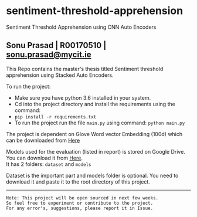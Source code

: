 # sentiment-threshold-apprehension
Sentiment Threshold Apprehension using CNN Auto Encoders

## Sonu Prasad |  R00170510  |  sonu.prasad@mycit.ie

This Repo contains the master's thesis titled Sentiment threshold apprehension using Stacked Auto Encoders.

To run the project:
- Make sure you have python 3.6 installed in your system.
- Cd into the project directory and install the requirements using the command: 
- `pip install -r requirements.txt`
- To run the project run the file `main.py` using command: `python main.py`

The project is dependent on Glove Word vector Embedding (100d) which can be downloaded from [Here](https://nlp.stanford.edu/projects/glove/)

Models used for the evaluation (listed in report) is stored on Google Drive. You can download it from [Here](https://drive.google.com/open?id=1ldvZhPRPL0gmnxmmKw0d5mKmu1BoZNwf).  
It has 2 folders: `dataset` and `models`

Dataset is the important part and models folder is optional. You need to download it and paste it to the root directory of this project.

---
```
Note: This project will be open sourced in next few weeks. 
So feel free to experiment or contribute to the project. 
For any error's, suggestions, please report it in Issue.
```


